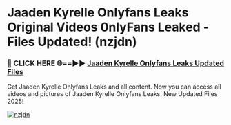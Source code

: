 # Jaaden Kyrelle Onlyfans Leaks Original Videos 0nlyFans Leaked - Files Updated! (nzjdn)

<h3>🔴 CLICK HERE 🌐==►► <a href="https://tinyurl.com/2wckxsce" rel="nofollow">Jaaden Kyrelle Onlyfans Leaks Updated Files</a></h3>

Get Jaaden Kyrelle Onlyfans Leaks and all content. Now you can access all videos and pictures of Jaaden Kyrelle Onlyfans Leaks. New Updated Files 2025!

[![nzjdn](https://i.imgur.com/AFduVYN.gif)](https://tinyurl.com/2wckxsce)
